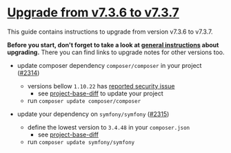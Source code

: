 # [Upgrade from v7.3.6 to v7.3.7](https://github.com/shopsys/shopsys/compare/v7.3.6...v7.3.7)

This guide contains instructions to upgrade from version v7.3.6 to v7.3.7.

**Before you start, don't forget to take a look at [general instructions](https://github.com/shopsys/shopsys/blob/7.3/UPGRADE.md) about upgrading.**
There you can find links to upgrade notes for other versions too.

- update composer dependency `composer/composer` in your project ([#2314](https://github.com/shopsys/shopsys/pull/2314))
    - versions bellow `1.10.22` has [reported security issue](https://github.com/composer/composer/security/advisories/GHSA-h5h8-pc6h-jvvx)
        - see [project-base-diff](https://github.com/shopsys/project-base/commit/462b5c612a52e199c6bbfafd71f4fdb6bb2e5548) to update your project
    - run `composer update composer/composer`

- update your dependency on `symfony/symfony` ([#2315](https://github.com/shopsys/shopsys/pull/2315))
    - define the lowest version to `3.4.48` in your `composer.json`
        - see [project-base-diff](https://github.com/shopsys/project-base/commit/d68d78fd232259c2d2ef97a986cbccbdf2437c37)
    - run `composer update symfony/symfony`

